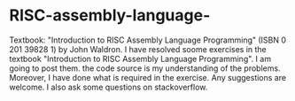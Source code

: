 # RISC-assembly-language-
Textbook: "Introduction to RISC Assembly Language Programming" (ISBN 0 201 39828 1) by John Waldron. 
I have resolved soome exercises in the textbook "Introduction to RISC Assembly Language Programming". I am going to post them. the code source is my understanding of the problems. Moreover, I have done what is required in the exercise. Any suggestions are welcome. I also ask some questions on stackoverflow.
